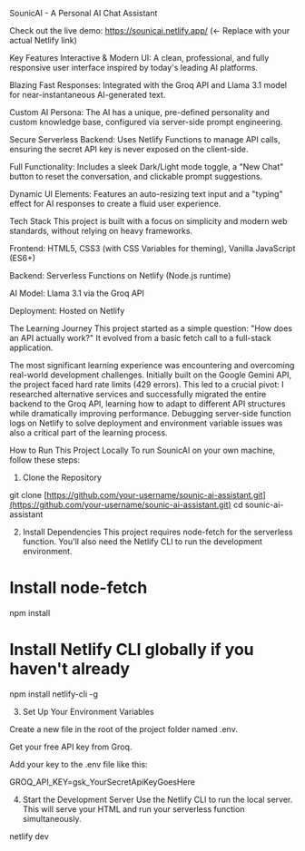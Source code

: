 SounicAI - A Personal AI Chat Assistant
 

Check out the live demo: https://sounicai.netlify.app/ (<- Replace with your actual Netlify link)

Key Features
Interactive & Modern UI: A clean, professional, and fully responsive user interface inspired by today's leading AI platforms.

Blazing Fast Responses: Integrated with the Groq API and Llama 3.1 model for near-instantaneous AI-generated text.

Custom AI Persona: The AI has a unique, pre-defined personality and custom knowledge base, configured via server-side prompt engineering.

Secure Serverless Backend: Uses Netlify Functions to manage API calls, ensuring the secret API key is never exposed on the client-side.

Full Functionality: Includes a sleek Dark/Light mode toggle, a "New Chat" button to reset the conversation, and clickable prompt suggestions.

Dynamic UI Elements: Features an auto-resizing text input and a "typing" effect for AI responses to create a fluid user experience.

Tech Stack
This project is built with a focus on simplicity and modern web standards, without relying on heavy frameworks.

Frontend: HTML5, CSS3 (with CSS Variables for theming), Vanilla JavaScript (ES6+)

Backend: Serverless Functions on Netlify (Node.js runtime)

AI Model: Llama 3.1 via the Groq API

Deployment: Hosted on Netlify

The Learning Journey
This project started as a simple question: "How does an API actually work?" It evolved from a basic fetch call to a full-stack application.

The most significant learning experience was encountering and overcoming real-world development challenges. Initially built on the Google Gemini API, the project faced hard rate limits (429 errors). This led to a crucial pivot: I researched alternative services and successfully migrated the entire backend to the Groq API, learning how to adapt to different API structures while dramatically improving performance. Debugging server-side function logs on Netlify to solve deployment and environment variable issues was also a critical part of the learning process.

How to Run This Project Locally
To run SounicAI on your own machine, follow these steps:

1. Clone the Repository

git clone [https://github.com/your-username/sounic-ai-assistant.git](https://github.com/your-username/sounic-ai-assistant.git)
cd sounic-ai-assistant

2. Install Dependencies
This project requires node-fetch for the serverless function. You'll also need the Netlify CLI to run the development environment.

# Install node-fetch
npm install

# Install Netlify CLI globally if you haven't already
npm install netlify-cli -g

3. Set Up Your Environment Variables

Create a new file in the root of the project folder named .env.

Get your free API key from Groq.

Add your key to the .env file like this:

GROQ_API_KEY=gsk_YourSecretApiKeyGoesHere

4. Start the Development Server
Use the Netlify CLI to run the local server. This will serve your HTML and run your serverless function simultaneously.

netlify dev
